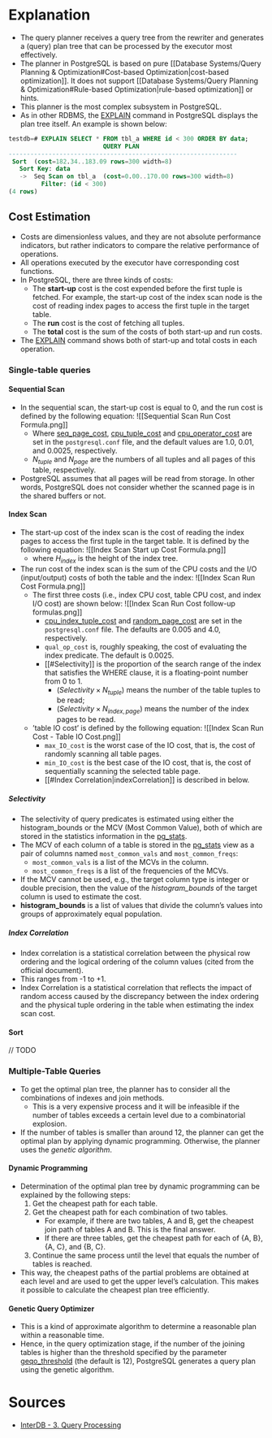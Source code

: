 # Explanation
- The query planner receives a query tree from the rewriter and generates a (query) plan tree that can be processed by the executor most effectively.
- The planner in PostgreSQL is based on pure [[Database Systems/Query Planning & Optimization#Cost-based Optimization|cost-based optimization]]. It does not support [[Database Systems/Query Planning & Optimization#Rule-based Optimization|rule-based optimization]] or hints.
- This planner is the most complex subsystem in PostgreSQL.
- As in other RDBMS, the [EXPLAIN](http://www.postgresql.org/docs/current/static/sql-explain.html) command in PostgreSQL displays the plan tree itself. An example is shown below:
```SQL
testdb=# EXPLAIN SELECT * FROM tbl_a WHERE id < 300 ORDER BY data;
                          QUERY PLAN
---------------------------------------------------------------
 Sort  (cost=182.34..183.09 rows=300 width=8)
   Sort Key: data
   ->  Seq Scan on tbl_a  (cost=0.00..170.00 rows=300 width=8)
         Filter: (id < 300)
(4 rows)
```

## Cost Estimation
- Costs are dimensionless values, and they are not absolute performance indicators, but rather indicators to compare the relative performance of operations.
- All operations executed by the executor have corresponding cost functions.
- In PostgreSQL, there are three kinds of costs:
	- The **start-up** cost is the cost expended before the first tuple is fetched. For example, the start-up cost of the index scan node is the cost of reading index pages to access the first tuple in the target table.
	- The **run** cost is the cost of fetching all tuples.
	- The **total** cost is the sum of the costs of both start-up and run costs.
- The [EXPLAIN](https://www.postgresql.org/docs/current/static/sql-explain.html) command shows both of start-up and total costs in each operation.

### Single-table queries

#### Sequential Scan
- In the sequential scan, the start-up cost is equal to 0, and the run cost is defined by the following equation: ![[Sequential Scan Run Cost Formula.png]]
	- Where [seq_page_cost](https://www.postgresql.org/docs/current/static/runtime-config-query.html#GUC-SEQ-PAGE-COST), [cpu_tuple_cost](https://www.postgresql.org/docs/current/static/runtime-config-query.html#GUC-CPU-TUPLE-COST) and [cpu_operator_cost](https://www.postgresql.org/docs/current/static/runtime-config-query.html#GUC-CPU-OPERATOR-COST) are set in the `postgresql.conf` file, and the default values are 1.0, 0.01, and 0.0025, respectively.
	- $N_{tuple}$ and $N_{page}$ are the numbers of all tuples and all pages of this table, respectively.
- PostgreSQL assumes that all pages will be read from storage. In other words, PostgreSQL does not consider whether the scanned page is in the shared buffers or not.

#### Index Scan
- The start-up cost of the index scan is the cost of reading the index pages to access the first tuple in the target table. It is defined by the following equation: ![[Index Scan Start up Cost Formula.png]]
	- where $H_{index}$ is the height of the index tree.
- The run cost of the index scan is the sum of the CPU costs and the I/O (input/output) costs of both the table and the index: ![[Index Scan Run Cost Formula.png]]
	- The first three costs (i.e., index CPU cost, table CPU cost, and index I/O cost) are shown below: ![[Index Scan Run Cost follow-up formulas.png]]
		- [cpu_index_tuple_cost](https://www.postgresql.org/docs/current/static/runtime-config-query.html#GUC-CPU-INDEX-TUPLE-COST) and [random_page_cost](https://www.postgresql.org/docs/current/static/runtime-config-query.html#GUC-RANDOM-PAGE-COST) are set in the `postgresql.conf` file. The defaults are 0.005 and 4.0, respectively.
		- `qual_op_cost` is, roughly speaking, the cost of evaluating the index predicate. The default is 0.0025.
		- [[#Selectivity]] is the proportion of the search range of the index that satisfies the WHERE clause, it is a floating-point number from 0 to 1.
			- ($Selectivity×N_{tuple}$) means the number of the table tuples to be read;  
			- ($Selectivity×N_{index,page}$) means the number of the index pages to be read.
	- ’table IO cost’ is defined by the following equation: ![[Index Scan Run Cost - Table IO Cost.png]]
		- `max_IO_cost` is the worst case of the IO cost, that is, the cost of randomly scanning all table pages.
		- `min_IO_cost` is the best case of the IO cost, that is, the cost of sequentially scanning the selected table page.
		- [[#Index Correlation|indexCorrelation]] is described in below.

##### Selectivity
- The selectivity of query predicates is estimated using either the histogram_bounds or the MCV (Most Common Value), both of which are stored in the statistics information in the [pg_stats](https://www.postgresql.org/docs/current/static/view-pg-stats.html).
- The MCV of each column of a table is stored in the [pg_stats](https://www.postgresql.org/docs/current/static/view-pg-stats.html) view as a pair of columns named `most_common_vals` and `most_common_freqs`:
	- `most_common_vals` is a list of the MCVs in the column.
	- `most_common_freqs` is a list of the frequencies of the MCVs.
- If the MCV cannot be used, e.g., the target column type is integer or double precision, then the value of the _histogram_bounds_ of the target column is used to estimate the cost.
- **histogram_bounds** is a list of values that divide the column’s values into groups of approximately equal population.

##### Index Correlation
- Index correlation is a statistical correlation between the physical row ordering and the logical ordering of the column values (cited from the official document).
- This ranges from -1 to +1.
- Index Correlation is a statistical correlation that reflects the impact of random access caused by the discrepancy between the index ordering and the physical tuple ordering in the table when estimating the index scan cost.

#### Sort
// TODO

### Multiple-Table Queries
- To get the optimal plan tree, the planner has to consider all the combinations of indexes and join methods.
	- This is a very expensive process and it will be infeasible if the number of tables exceeds a certain level due to a combinatorial explosion.
- If the number of tables is smaller than around 12, the planner can get the optimal plan by applying dynamic programming. Otherwise, the planner uses the _genetic algorithm_.

#### Dynamic Programming
- Determination of the optimal plan tree by dynamic programming can be explained by the following steps:
	1. Get the cheapest path for each table.
	2. Get the cheapest path for each combination of two tables.  
		- For example, if there are two tables, A and B, get the cheapest join path of tables A and B. This is the final answer.
		- If there are three tables, get the cheapest path for each of {A, B}, {A, C}, and {B, C}.
	3. Continue the same process until the level that equals the number of tables is reached.
- This way, the cheapest paths of the partial problems are obtained at each level and are used to get the upper level’s calculation. This makes it possible to calculate the cheapest plan tree efficiently.

#### Genetic Query Optimizer
- This is a kind of approximate algorithm to determine a reasonable plan within a reasonable time.
- Hence, in the query optimization stage, if the number of the joining tables is higher than the threshold specified by the parameter [geqo_threshold](http://www.postgresql.org/docs/current/static/runtime-config-query.html#GUC-GEQO-THRESHOLD) (the default is 12), PostgreSQL generates a query plan using the genetic algorithm.

# Sources
- [InterDB - 3. Query Processing](https://www.interdb.jp/pg/pgsql03.html)
